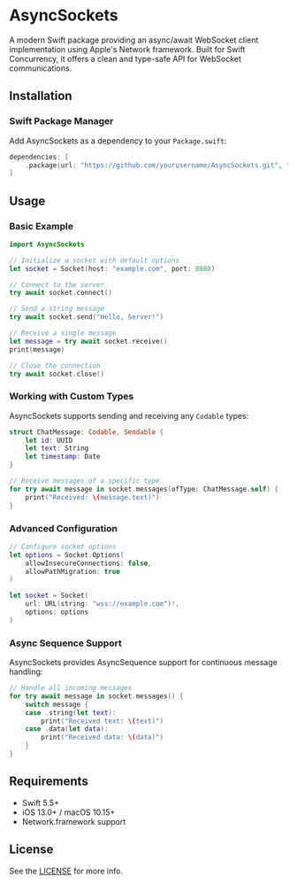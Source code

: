 # AsyncSockets

A modern Swift package providing an async/await WebSocket client implementation using Apple's Network framework. Built for Swift Concurrency, it offers a clean and type-safe API for WebSocket communications.

## Installation

### Swift Package Manager

Add AsyncSockets as a dependency to your `Package.swift`:

```swift
dependencies: [
    .package(url: "https://github.com/yourusername/AsyncSockets.git", from: "1.0.0")
]
```

## Usage

### Basic Example

```swift
import AsyncSockets

// Initialize a socket with default options
let socket = Socket(host: "example.com", port: 8080)

// Connect to the server
try await socket.connect()

// Send a string message
try await socket.send("Hello, Server!")

// Receive a single message
let message = try await socket.receive()
print(message)

// Close the connection
try await socket.close()
```

### Working with Custom Types

AsyncSockets supports sending and receiving any `Codable` types:

```swift
struct ChatMessage: Codable, Sendable {
    let id: UUID
    let text: String
    let timestamp: Date
}

// Receive messages of a specific type
for try await message in socket.messages(ofType: ChatMessage.self) {
    print("Received: \(message.text)")
}
```

### Advanced Configuration

```swift
// Configure socket options
let options = Socket.Options(
    allowInsecureConnections: false,
    allowPathMigration: true
)

let socket = Socket(
    url: URL(string: "wss://example.com")!,
    options: options
)
```

### Async Sequence Support

AsyncSockets provides AsyncSequence support for continuous message handling:

```swift
// Handle all incoming messages
for try await message in socket.messages() {
    switch message {
    case .string(let text):
        print("Received text: \(text)")
    case .data(let data):
        print("Received data: \(data)")
    }
}
```

## Requirements

- Swift 5.5+
- iOS 13.0+ / macOS 10.15+
- Network.framework support

## License

See the [LICENSE](LICENSE) for more info.